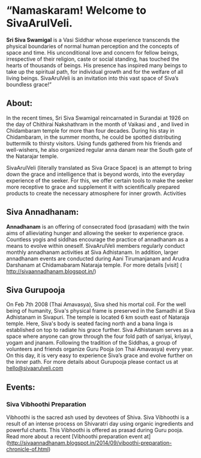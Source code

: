 # “Namaskaram! Welcome to SivaArulVeli.

**Sri Siva Swamigal** is a Vasi Siddhar whose experience transcends the physical boundaries of normal human perception and the concepts of space and time. His unconditional love and concern for fellow beings, irrespective of their religion, caste or social standing, has touched the hearts of thousands of beings. His presence has inspired many beings to take up the spiritual path, for individual growth and for the welfare of all living beings. SivaArulVeli is an invitation into this vast space of Siva’s boundless grace!”

## About:

In the recent times, Sri Siva Swamigal reincarnated in Surandai at 1926 on the day of Chithirai Nakshathram in the month of Vaikasi and , and lived in Chidambaram temple for more than four decades. During his stay in Chidambaram, in the summer months, he could be spotted distributing buttermilk to thirsty visitors. Using funds gathered from his friends and well-wishers, he also organized regular anna danam near the South gate of the Natarajar temple.

SivaArulVeli (literally translated as Siva Grace Space) is an attempt to bring down the grace and intelligence that is beyond words, into the everyday experience of the seeker. For this, we offer certain tools to make the seeker more receptive to grace and supplement it with scientifically prepared products to create the necessary atmosphere for inner growth. Activities

## Siva Annadhanam:

**Annadhanam** is an offering of consecrated food (prasadam) with the twin aims of allieviating hunger and allowing the seeker to experience grace. Countless yogis and siddhas encourage the practice of annadhanam as a means to evolve within oneself. SivaArulVeli members regularly conduct monthly annadhanam activities at Siva Adhistanam. In addition, larger annadhanam events are conducted during Aani Tirumanjanam and Arudra Darshanam at Chidamabaram Nataraja temple. For more details [visit] ( http://sivaannadhanam.blogspot.in/)

## Siva Gurupooja

On Feb 7th 2008 (Thai Amavasya), Siva shed his mortal coil. For the well being of humanity, Siva's physical frame is preserved in the Samadhi at Siva Adhistanam in Sivapuri. The temple is located 6 km south east of Nataraja temple. Here, Siva's body is seated facing north and a bana linga is established on top to radiate his grace further. Siva Adhistanam serves as a space where anyone can grow through the four fold path of sariyai, kriyayi, yogam and jnanam. Following the tradition of the Siddhas, a group of volunteers and friends organize Guru Pooja (on Thai Amavasya) every year. On this day, it is very easy to experience Siva’s grace and evolve further on the inner path. For more details about Gurupooja please contact us at hello@sivaarulveli.com

## Events:

### Siva Vibhoothi Preparation

Vibhoothi is the sacred ash used by devotees of Shiva. Siva Vibhoothi is a result of an intense process on Shivaratri day using organic ingredients and powerful chants. This Vibhoothi is offered as prasad during Guru pooja. Read more about a recent [Vibhoothi preparation event at] (http://sivaannadhanam.blogspot.in/2014/09/viboothi-preparation-chronicle-of.html)

